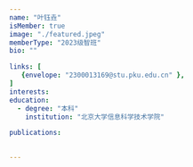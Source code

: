 ```yaml
---
name: "叶钰垚"
isMember: true
image: "./featured.jpeg"
memberType: "2023级智班"
bio: ""

links: [
   {envelope: "2300013169@stu.pku.edu.cn" },
]
interests:
education:
  - degree: "本科"
    institution: "北京大学信息科学技术学院"

publications:
  

---
```


